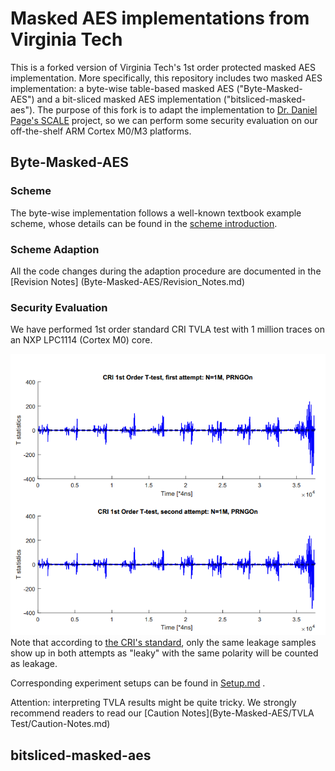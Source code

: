 # Masked AES implementations from Virginia Tech
This is a forked version of Virginia Tech's 1st order protected masked AES implementation. More specifically, this repository includes two masked AES implementation: a byte-wise table-based masked AES \("Byte-Masked-AES"\) and a bit-sliced masked AES implementation \("bitsliced-masked-aes"\). The purpose of this fork is to adapt the implementation to [Dr. Daniel Page's SCALE](https://github.com/danpage/scale-hw) project, so  we can perform some security evaluation on our off-the-shelf ARM Cortex M0/M3 platforms.

## Byte-Masked-AES
### Scheme
The byte-wise implementation follows a well-known textbook example scheme, whose details can be found in the [scheme introduction](Byte-Masked-AES/Scheme_Introduction.md).

### Scheme Adaption 
All the code changes during the adaption procedure are documented in the [Revision Notes] (Byte-Masked-AES/Revision_Notes.md)
 
### Security Evaluation
We have performed 1st order standard CRI TVLA test with 1 million traces on an NXP LPC1114 \(Cortex M0\) core. 

![Ttest results](Byte-Masked-AES/TVLA-Test/Ttest.PNG) 
Note that according to [the CRI's standard](https://csrc.nist.gov/csrc/media/events/non-invasive-attack-testing-workshop/documents/08_goodwill.pdf), only the same leakage samples show up in both attempts as "leaky" with the same polarity will be counted as leakage.

Corresponding experiment setups can be found in [Setup.md](Byte-Masked-AES/TVLA-Test/Setup.md) .

Attention: interpreting TVLA results might be quite tricky. We strongly recommend readers to read our [Caution Notes](Byte-Masked-AES/TVLA Test/Caution-Notes.md)

## bitsliced-masked-aes